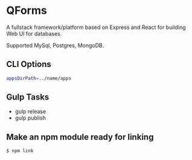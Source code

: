 # QForms

A fullstack framework/platform based on Express and React for building Web UI for databases.

Supported MySql, Postgres, MongoDB.

## CLI Options

```bash
appsDirPath=../name/apps
```

## Gulp Tasks

-   gulp release
-   gulp publish

## Make an npm module ready for linking

```bash
$ npm link
```
